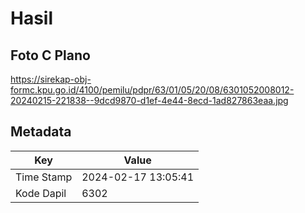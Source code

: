 # Hasil

## Foto C Plano

https://sirekap-obj-formc.kpu.go.id/4100/pemilu/pdpr/63/01/05/20/08/6301052008012-20240215-221838--9dcd9870-d1ef-4e44-8ecd-1ad827863eaa.jpg


## Metadata

| Key        | Value               |
| ---------- | ------------------- |
| Time Stamp | 2024-02-17 13:05:41 |
| Kode Dapil | 6302                |



